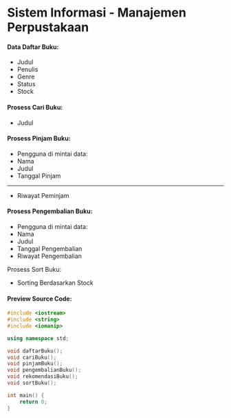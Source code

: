 # Sistem Informasi - Manajemen Perpustakaan

#### Data Daftar Buku:

- Judul
- Penulis
- Genre
- Status
- Stock

#### Prosess Cari Buku:
- Judul

#### Prosess Pinjam Buku:
- Pengguna di mintai data:
- Nama
- Judul
- Tanggal Pinjam
---
- Riwayat Peminjam

#### Prosess Pengembalian Buku:
- Pengguna di mintai data:
- Nama
- Judul
- Tanggal Pengembalian
- Riwayat Pengembalian

Prosess Sort Buku:
- Sorting Berdasarkan Stock

#### Preview Source Code:
``` c++
#include <iostream>
#include <string>
#include <iomanip>

using namespace std;

void daftarBuku();
void cariBuku();
void pinjamBuku();
void pengembalianBuku();
void rekomendasiBuku();
void sortBuku();

int main() {
    return 0;
}
```
